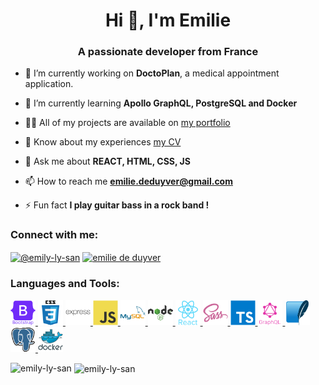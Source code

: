 <h1 align="center">Hi 👋, I'm Emilie</h1>
<h3 align="center">A passionate developer from France</h3>

- 🔭 I’m currently working on **DoctoPlan**, a medical appointment application.

- 🌱 I’m currently learning **Apollo GraphQL, PostgreSQL and Docker**

- 👨‍💻 All of my projects are available on [my portfolio](https://emily-ly-san.github.io/allmyprojects/)

- 👩 Know about my experiences [my CV](https://github.com/user-attachments/files/19832178/emilie-deduyver-cv-lettre.pdf)


- 💬 Ask me about **REACT, HTML, CSS, JS**

- 📫 How to reach me **emilie.deduyver@gmail.com**

- ⚡ Fun fact **I play guitar bass in a rock band !**

<h3 align="left">Connect with me:</h3>
<p align="left">
<a href="https://codepen.io/emily-ly-san" target="blank"><img align="center" src="https://raw.githubusercontent.com/rahuldkjain/github-profile-readme-generator/master/src/images/icons/Social/codepen.svg" alt="@emily-ly-san" height="30" width="40" /></a>
<a href="https://linkedin.com/in/emilie-de-duyver" target="blank"><img align="center" src="https://raw.githubusercontent.com/rahuldkjain/github-profile-readme-generator/master/src/images/icons/Social/linked-in-alt.svg" alt="emilie de duyver" height="30" width="40" /></a>

<h3 align="left">Languages and Tools:</h3>
<p align="left"> <a href="https://getbootstrap.com" target="_blank" rel="noreferrer"> <img src="https://raw.githubusercontent.com/devicons/devicon/master/icons/bootstrap/bootstrap-plain-wordmark.svg" alt="bootstrap" width="40" height="40"/> </a> <a href="https://www.w3schools.com/css/" target="_blank" rel="noreferrer"> <img src="https://raw.githubusercontent.com/devicons/devicon/master/icons/css3/css3-original-wordmark.svg" alt="css3" width="40" height="40"/> </a> <a href="https://expressjs.com" target="_blank" rel="noreferrer"> <img src="https://raw.githubusercontent.com/devicons/devicon/master/icons/express/express-original-wordmark.svg" alt="express" width="40" height="40"/> </a>  </a> <a href="https://developer.mozilla.org/en-US/docs/Web/JavaScript" target="_blank" rel="noreferrer"> <img src="https://raw.githubusercontent.com/devicons/devicon/master/icons/javascript/javascript-original.svg" alt="javascript" width="40" height="40"/> </a> <a href="https://www.mysql.com/" target="_blank" rel="noreferrer"> <img src="https://raw.githubusercontent.com/devicons/devicon/master/icons/mysql/mysql-original-wordmark.svg" alt="mysql" width="40" height="40"/> </a> <a href="https://nodejs.org" target="_blank" rel="noreferrer"> <img src="https://raw.githubusercontent.com/devicons/devicon/master/icons/nodejs/nodejs-original-wordmark.svg" alt="nodejs" width="40" height="40"/> </a> <a href="https://reactjs.org/" target="_blank" rel="noreferrer"> <img src="https://raw.githubusercontent.com/devicons/devicon/master/icons/react/react-original-wordmark.svg" alt="react" width="40" height="40"/> </a> <a href="https://sass-lang.com" target="_blank" rel="noreferrer"> <img src="https://raw.githubusercontent.com/devicons/devicon/master/icons/sass/sass-original.svg" alt="sass" width="40" height="40"/> </a> <a href="https://www.typescriptlang.org/" target="_blank" rel="noreferrer"> <img src="https://raw.githubusercontent.com/devicons/devicon/master/icons/typescript/typescript-original.svg" alt="typescript" width="40" height="40"/> </a> <a href="https://www.apollographql.com/" target="_blank" rel="noreferrer"> 
  <img src="https://raw.githubusercontent.com/devicons/devicon/master/icons/graphql/graphql-plain-wordmark.svg" alt="apollo graphql" width="40" height="40"/> 
</a>
<a href="https://www.sqlite.org/" target="_blank" rel="noreferrer"> 
  <img src="https://raw.githubusercontent.com/devicons/devicon/master/icons/sqlite/sqlite-original.svg" alt="sqlite" width="40" height="40"/> 
</a>
<a href="https://www.postgresql.org/" target="_blank" rel="noreferrer"> 
  <img src="https://raw.githubusercontent.com/devicons/devicon/master/icons/postgresql/postgresql-original.svg" alt="postgresql" width="40" height="40"/> 
</a>
<a href="https://www.docker.com/" target="_blank" rel="noreferrer"> 
  <img src="https://raw.githubusercontent.com/devicons/devicon/master/icons/docker/docker-original-wordmark.svg" alt="docker" width="40" height="40"/> 
</a> </p>

<p><img align="left" src="https://github-readme-stats.vercel.app/api/top-langs?username=emily-ly-san&show_icons=true&locale=en&layout=compact" alt="emily-ly-san" /></p>

<p>&nbsp;<img align="center" src="https://github-readme-stats.vercel.app/api?username=emily-ly-san&show_icons=true&locale=en" alt="emily-ly-san" /></p>

